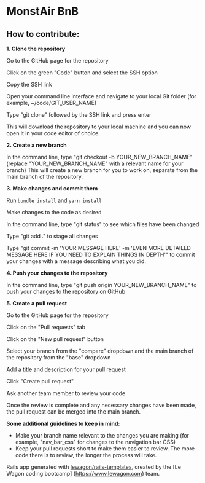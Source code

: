 # MonstAir BnB

## How to contribute:

**1.  Clone the repository**

Go to the GitHub page for the repository

Click on the green "Code" button and select the SSH option

Copy the SSH link

Open your command line interface and navigate to your local Git folder (for example, ~/code/GIT_USER_NAME)

Type "git clone" followed by the SSH link and press enter

This will download the repository to your local machine and you can now open it in your code editor of choice.
	

**2.  Create a new branch**

In the command line, type "git checkout -b YOUR_NEW_BRANCH_NAME" (replace "YOUR_NEW_BRANCH_NAME" with a relevant name for your branch)
This will create a new branch for you to work on, separate from the main branch of the repository.
	

**3.  Make changes and commit them**

Run `bundle install` and `yarn install`

Make changes to the code as desired

In the command line, type "git status" to see which files have been changed

Type "git add ." to stage all changes

Type "git commit -m 'YOUR MESSAGE HERE' -m 'EVEN MORE DETAILED MESSAGE HERE IF YOU NEED TO EXPLAIN THINGS IN DEPTH'" to commit your changes with a       message describing what you did.
	

**4.  Push your changes to the repository**

In the command line, type "git push origin YOUR_NEW_BRANCH_NAME" to push your changes to the repository on GitHub
	

**5.  Create a pull request**

Go to the GitHub page for the repository

Click on the "Pull requests" tab

Click on the "New pull request" button

Select your branch from the "compare" dropdown and the main branch of the repository from the "base" dropdown

Add a title and description for your pull request

Click "Create pull request"

Ask another team member to review your code

Once the review is complete and any necessary changes have been made, the pull request can be merged into the main branch.
	

**Some additional guidelines to keep in mind:**

 - Make your branch name relevant to the changes you are making (for example, "nav_bar_css" for changes to the navigation bar CSS)
 - Keep your pull requests short to make them easier to review. The more code there is to review, the longer the process will take.
    

Rails app generated with [lewagon/rails-templates](https://github.com/lewagon/rails-templates), created by the [Le Wagon coding bootcamp]                 (https://www.lewagon.com) team.
